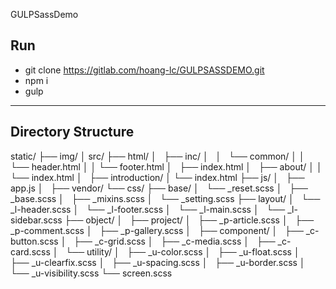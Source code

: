  GULPSassDemo

Run
----------------------------
+ git clone https://gitlab.com/hoang-lc/GULPSASSDEMO.git
+ npm i
+ gulp
----------------------------

Directory Structure
----------------------------
static/
├── img/
│
src/
├── html/
│   ├── inc/
│   │   └── common/
│   │       └── header.html
│   │       └── footer.html
│   ├── index.html
│   ├── about/
│   │   └── index.html
│   ├── introduction/
│       └── index.html
├── js/
│   ├── app.js
│   ├── vendor/
└── css/
    ├── base/
    │   └── _reset.scss
    │   ├── _base.scss
    │   ├── _mixins.scss
    │   └── _setting.scss
    ├── layout/
    │   └── _l-header.scss
    │   └── _l-footer.scss
    │   └── _l-main.scss
    │   └── _l-sidebar.scss
    ├── object/
    │   ├── project/
    │       ├── _p-article.scss
    │       ├── _p-comment.scss
    │       ├── _p-gallery.scss
    │   ├── component/
    │       ├── _c-button.scss
    │       ├── _c-grid.scss
    │       ├── _c-media.scss
    │       ├── _c-card.scss
    │   └── utility/
    │       ├── _u-color.scss
    │       ├── _u-float.scss
    │       ├── _u-clearfix.scss
    │       ├── _u-spacing.scss
    │       ├── _u-border.scss
    │       └── _u-visibility.scss
    └── screen.scss
